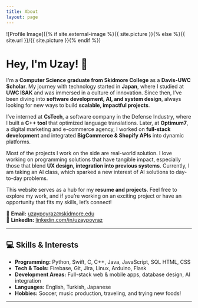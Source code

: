 ```yaml
---
title: About
layout: page
---
```

![Profile Image]({% if site.external-image %}{{ site.picture }}{% else %}{{ site.url }}/{{ site.picture }}{% endif %})

# Hey, I'm Uzay! 👋  

I'm a **Computer Science graduate from Skidmore College** as a **Davis-UWC Scholar**. My journey with technology started in **Japan**, where I studied at **UWC ISAK** and was immersed in a culture of innovation. Since then, I’ve been diving into **software development, AI, and system design**, always looking for new ways to build **scalable, impactful projects**.  

I’ve interned at **CsTech**, a software company in the Defense Industry, where I built a **C++ tool** that optimized language translations. Later, at **Optimum7**, a digital marketing and e-commerce agency, I worked on **full-stack development** and integrated **BigCommerce & Shopify APIs** into dynamic platforms.  

Most of the projects I work on the side are real-world solution. I love working on programming solutions that have tangible impact, especially those that blend **UX design, integration into previous systems**. Currently, I am taking an AI class, which sparked a new interest of AI solutions to day-to-day problems.

This website serves as a hub for my **resume and projects**. Feel free to explore my work, and if you’re working on an exciting project or have an opportunity that fits my skills, let’s connect!  

📩 **Email:** [uzaypoyraz@skidmore.edu](mailto:uzaypoyraz@skidmore.edu)  
🔗 **LinkedIn:** [linkedin.com/in/uzaypoyraz](https://www.linkedin.com/in/uzaypoyraz/)  

---

## **💻 Skills & Interests**  
- **Programming:** Python, Swift, C, C++, Java, JavaScript, SQL HTML, CSS
- **Tech & Tools:** Firebase, Git, Jira, Linux, Arduino, Flask  
- **Development Areas:** Full-stack web & mobile apps, database design, AI integration  
- **Languages:** English, Turkish, Japanese  
- **Hobbies:** Soccer, music production, traveling, and trying new foods!  

---
